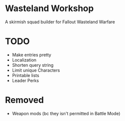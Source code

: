 # Wasteland Workshop
A skirmish squad builder for Fallout Wasteland Warfare

# TODO
* Make entries pretty
* Localization
* Shorten query string
* Limit unique Characters
* Printable lists
* Leader Perks

# Removed 
* Weapon mods (bc they isn't permitted in Battle Mode)